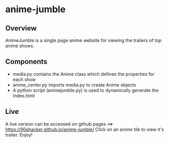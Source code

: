 # anime-jumble

## Overview
AnimeJumble is a single page anime website for viewing the trailers of top anime shows.

## Components
- media.py contains the Anime class which defines the properties for each show
- anime_center.py imports media.py to create Anime objects
- A python script (animejumble.py) is used to dynamically generate the index.html

## Live
A live version can be accessed on github pages ==> https://90shacker.github.io/anime-jumble/
Click on an anime tile to view it's trailer. Enjoy!
